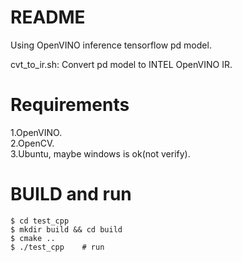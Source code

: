 # README

Using OpenVINO inference tensorflow pd model.	<br>

cvt_to_ir.sh: Convert pd model to INTEL OpenVINO IR. <br>


# Requirements

1.OpenVINO.    <br>
2.OpenCV.    <br>
3.Ubuntu, maybe windows is ok(not verify).    <br>

# BUILD and run

	$ cd test_cpp
	$ mkdir build && cd build
	$ cmake ..
	$ ./test_cpp 	# run
